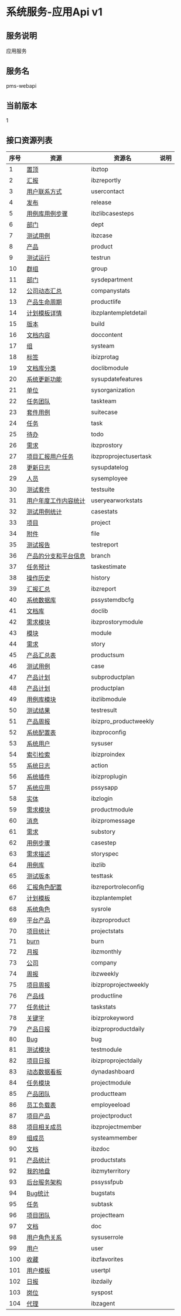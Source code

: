 
# 系统服务-应用Api v1
## 服务说明
应用服务

## 服务名
pms-webapi

## 当前版本
1

## 接口资源列表
| 序号 | 资源 | 资源名 | 说明 |
| ---- | ---- | ---- | ---- |
| 1 | [置顶](1/IbzTop) | ibztop |  |
| 2 | [汇报](1/IbzReportly) | ibzreportly |  |
| 3 | [用户联系方式](1/UserContact) | usercontact |  |
| 4 | [发布](1/Release) | release |  |
| 5 | [用例库用例步骤](1/IbzLibCaseSteps) | ibzlibcasesteps |  |
| 6 | [部门](1/Dept) | dept |  |
| 7 | [测试用例](1/IbzCase) | ibzcase |  |
| 8 | [产品](1/Product) | product |  |
| 9 | [测试运行](1/TestRun) | testrun |  |
| 10 | [群组](1/Group) | group |  |
| 11 | [部门](1/SysDepartment) | sysdepartment |  |
| 12 | [公司动态汇总](1/CompanyStats) | companystats |  |
| 13 | [产品生命周期](1/ProductLife) | productlife |  |
| 14 | [计划模板详情](1/IbzPlanTempletDetail) | ibzplantempletdetail |  |
| 15 | [版本](1/Build) | build |  |
| 16 | [文档内容](1/DocContent) | doccontent |  |
| 17 | [组](1/SysTeam) | systeam |  |
| 18 | [标签](1/IBIZProTag) | ibizprotag |  |
| 19 | [文档库分类](1/DocLibModule) | doclibmodule |  |
| 20 | [系统更新功能](1/SysUpdateFeatures) | sysupdatefeatures |  |
| 21 | [单位](1/SysOrganization) | sysorganization |  |
| 22 | [任务团队](1/TaskTeam) | taskteam |  |
| 23 | [套件用例](1/SuiteCase) | suitecase |  |
| 24 | [任务](1/Task) | task |  |
| 25 | [待办](1/Todo) | todo |  |
| 26 | [需求](1/IBZProStory) | ibzprostory |  |
| 27 | [项目汇报用户任务](1/IbzproProjectUserTask) | ibzproprojectusertask |  |
| 28 | [更新日志](1/SysUpdateLog) | sysupdatelog |  |
| 29 | [人员](1/SysEmployee) | sysemployee |  |
| 30 | [测试套件](1/TestSuite) | testsuite |  |
| 31 | [用户年度工作内容统计](1/UserYearWorkStats) | useryearworkstats |  |
| 32 | [测试用例统计](1/CaseStats) | casestats |  |
| 33 | [项目](1/Project) | project |  |
| 34 | [附件](1/File) | file |  |
| 35 | [测试报告](1/TestReport) | testreport |  |
| 36 | [产品的分支和平台信息](1/Branch) | branch |  |
| 37 | [任务预计](1/TaskEstimate) | taskestimate |  |
| 38 | [操作历史](1/History) | history |  |
| 39 | [汇报汇总](1/IbzReport) | ibzreport |  |
| 40 | [系统数据库](1/PSSystemDBCfg) | pssystemdbcfg |  |
| 41 | [文档库](1/DocLib) | doclib |  |
| 42 | [需求模块](1/IBZProStoryModule) | ibzprostorymodule |  |
| 43 | [模块](1/Module) | module |  |
| 44 | [需求](1/Story) | story |  |
| 45 | [产品汇总表](1/ProductSum) | productsum |  |
| 46 | [测试用例](1/Case) | case |  |
| 47 | [产品计划](1/SubProductPlan) | subproductplan |  |
| 48 | [产品计划](1/ProductPlan) | productplan |  |
| 49 | [用例库模块](1/IbzLibModule) | ibzlibmodule |  |
| 50 | [测试结果](1/TestResult) | testresult |  |
| 51 | [产品周报](1/IBIZPRO_PRODUCTWEEKLY) | ibizpro_productweekly |  |
| 52 | [系统配置表](1/IbzproConfig) | ibzproconfig |  |
| 53 | [系统用户](1/SysUser) | sysuser |  |
| 54 | [索引检索](1/IbizproIndex) | ibizproindex |  |
| 55 | [系统日志](1/Action) | action |  |
| 56 | [系统插件](1/IBIZProPlugin) | ibizproplugin |  |
| 57 | [系统应用](1/PSSysApp) | pssysapp |  |
| 58 | [实体](1/IbzLogin) | ibzlogin |  |
| 59 | [需求模块](1/ProductModule) | productmodule |  |
| 60 | [消息](1/IBIZProMessage) | ibizpromessage |  |
| 61 | [需求](1/SubStory) | substory |  |
| 62 | [用例步骤](1/CaseStep) | casestep |  |
| 63 | [需求描述](1/StorySpec) | storyspec |  |
| 64 | [用例库](1/IbzLib) | ibzlib |  |
| 65 | [测试版本](1/TestTask) | testtask |  |
| 66 | [汇报角色配置](1/IbzReportRoleConfig) | ibzreportroleconfig |  |
| 67 | [计划模板](1/IbzPlanTemplet) | ibzplantemplet |  |
| 68 | [系统角色](1/SysRole) | sysrole |  |
| 69 | [平台产品](1/IBZProProduct) | ibzproproduct |  |
| 70 | [项目统计](1/ProjectStats) | projectstats |  |
| 71 | [burn](1/Burn) | burn |  |
| 72 | [月报](1/IbzMonthly) | ibzmonthly |  |
| 73 | [公司](1/Company) | company |  |
| 74 | [周报](1/IbzWeekly) | ibzweekly |  |
| 75 | [项目周报](1/IbizproProjectWeekly) | ibizproprojectweekly |  |
| 76 | [产品线](1/ProductLine) | productline |  |
| 77 | [任务统计](1/TaskStats) | taskstats |  |
| 78 | [关键字](1/IBIZProKeyword) | ibizprokeyword |  |
| 79 | [产品日报](1/IbizproProductDaily) | ibizproproductdaily |  |
| 80 | [Bug](1/Bug) | bug |  |
| 81 | [测试模块](1/TestModule) | testmodule |  |
| 82 | [项目日报](1/IbizproProjectDaily) | ibizproprojectdaily |  |
| 83 | [动态数据看板](1/DynaDashboard) | dynadashboard |  |
| 84 | [任务模块](1/ProjectModule) | projectmodule |  |
| 85 | [产品团队](1/PRODUCTTEAM) | productteam |  |
| 86 | [员工负载表](1/EmpLoyeeload) | employeeload |  |
| 87 | [项目产品](1/ProjectProduct) | projectproduct |  |
| 88 | [项目相关成员](1/IbzProjectMember) | ibzprojectmember |  |
| 89 | [组成员](1/SysTeamMember) | systeammember |  |
| 90 | [文档](1/IBzDoc) | ibzdoc |  |
| 91 | [产品统计](1/ProductStats) | productstats |  |
| 92 | [我的地盘](1/IbzMyTerritory) | ibzmyterritory |  |
| 93 | [后台服务架构](1/PSSysSFPub) | pssyssfpub |  |
| 94 | [Bug统计](1/BugStats) | bugstats |  |
| 95 | [任务](1/SubTask) | subtask |  |
| 96 | [项目团队](1/ProjectTeam) | projectteam |  |
| 97 | [文档](1/Doc) | doc |  |
| 98 | [用户角色关系](1/SysUserRole) | sysuserrole |  |
| 99 | [用户](1/User) | user |  |
| 100 | [收藏](1/IbzFavorites) | ibzfavorites |  |
| 101 | [用户模板](1/UserTpl) | usertpl |  |
| 102 | [日报](1/IbzDaily) | ibzdaily |  |
| 103 | [岗位](1/SysPost) | syspost |  |
| 104 | [代理](1/IbzAgent) | ibzagent |  |

